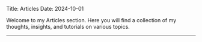 Title: Articles
Date: 2024-10-01

Welcome to my Articles section. Here you will find a collection of my thoughts, insights, and tutorials on various topics.

---
